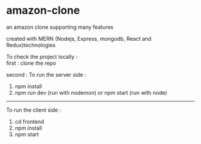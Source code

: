 # amazon-clone

an amazon clone supporting many features 

created with MERN (Nodejs, Express, mongodb, React and Redux)technologies

To check the project locally :  
first : clone the repo 

second : 
To run the server side : 
1. npm install 
2. npm run dev (run with nodemon) or npm start (run with node)

------------------------------------------------------------------------
 
To run the client side : 
1. cd frontend 
2. npm install 
3. npm start 

